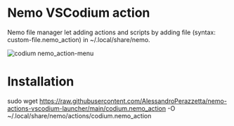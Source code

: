 # Nemo VSCodium action

Nemo file manager let adding actions and scripts by adding file (syntax: custom-file.nemo_action) in ~/.local/share/nemo.

![codium nemo_action-menu](https://user-images.githubusercontent.com/482310/120016537-065b6100-bfe5-11eb-88bf-09bef95ef6bb.png)

# Installation

sudo wget https://raw.githubusercontent.com/AlessandroPerazzetta/nemo-actions-vscodium-launcher/main/codium.nemo_action -O ~/.local/share/nemo/actions/codium.nemo_action
